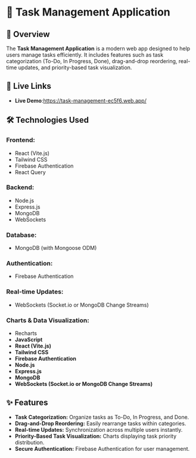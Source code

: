 # 📝 Task Management Application

## 🚀 Overview  
The **Task Management Application** is a modern web app designed to help users manage tasks efficiently. It includes features such as task categorization (To-Do, In Progress, Done), drag-and-drop reordering, real-time updates, and priority-based task visualization.

## 🔗 Live Links  
- **Live Demo**:https://task-management-ec5f6.web.app/ 

## 🛠 Technologies Used  

### Frontend:  
- React (Vite.js)  
- Tailwind CSS  
- Firebase Authentication  
- React Query  

### Backend:  
- Node.js  
- Express.js  
- MongoDB  
- WebSockets  

### Database:  
- MongoDB (with Mongoose ODM)  

### Authentication:  
- Firebase Authentication  

### Real-time Updates:  
- WebSockets (Socket.io or MongoDB Change Streams)  

### Charts & Data Visualization:  
- Recharts  
- **JavaScript**  
- **React (Vite.js)**  
- **Tailwind CSS**  
- **Firebase Authentication**  
- **Node.js**  
- **Express.js**  
- **MongoDB**  
- **WebSockets (Socket.io or MongoDB Change Streams)**  

## ✨ Features  
- **Task Categorization:** Organize tasks as To-Do, In Progress, and Done.  
- **Drag-and-Drop Reordering:** Easily rearrange tasks within categories.  
- **Real-time Updates:** Synchronization across multiple users instantly.  
- **Priority-Based Task Visualization:** Charts displaying task priority distribution.  
- **Secure Authentication:** Firebase Authentication for user management.  

